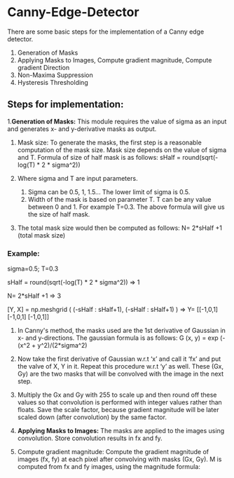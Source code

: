 # Canny-Edge-Detector
There are some basic steps for the implementation of a Canny edge detector.

1. Generation of Masks
2. Applying Masks to Images, Compute gradient magnitude, Compute gradient Direction
3. Non-Maxima Suppression
4. Hysteresis Thresholding

## Steps for implementation:
1.**Generation of Masks:** This module requires the value of sigma as an input and generates x- and y-derivative masks as output.
  1. Mask size: To generate the masks, the first step is a reasonable computation of the mask size. Mask size depends on the value of sigma and T. Formula of size of half mask is as follows:
       sHalf = round(sqrt(-log(T) * 2 * sigma^2))
       
  2. Where sigma and T are input parameters.
       1. Sigma can be 0.5, 1, 1.5... The lower limit of sigma is 0.5.
       2. Width of the mask is based on parameter T. T can be any value between 0 and 1. For example T=0.3. The above formula will give us the size of half mask.
           
  3. The total mask size would then be computed as follows:
       N= 2*sHalf +1 (total mask size)
       
  ### Example:

  sigma=0.5; T=0.3

  sHalf = round(sqrt(-log(T) * 2 * sigma^2)) => 1

  N= 2*sHalf +1 => 3

[Y, X] = np.meshgrid ( (-sHalf : sHalf+1), (-sHalf : sHalf+1) ) => Y= [[-1,0,1] [-1,0,1] [-1,0,1]]

  1.  In Canny's method, the masks used are the 1st derivative of Gaussian in x- and y-directions.
      The gaussian formula is as follows:
      G (x, y) = exp (-(x^2 + y^2)/(2*sigma^2)
  2. Now take the first derivative of Gaussian w.r.t ‘x’ and call it ‘fx’ and put the valve of X, Y in it. Repeat this procedure w.r.t ‘y’ as well. These (Gx, Gy) are the two masks that will be convolved with the image in the next step.
  3. Multiply the Gx and Gy with 255 to scale up and then round off these values so that convolution is performed with integer values rather than floats. Save the scale factor, because gradient magnitude will be later scaled down (after convolution) by the same factor.
  
  
2. **Applying Masks to Images:** The masks are applied to the images using convolution. Store
convolution results in fx and fy.

3. Compute gradient magnitude: Compute the gradient magnitude of images (fx, fy) at each pixel after convolving with masks (Gx, Gy). M is computed from fx and fy images, using the magnitude formula:
